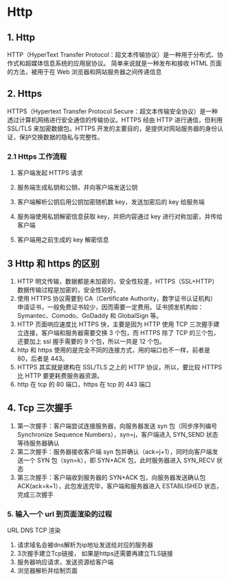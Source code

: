# Http

## 1. Http

HTTP（HyperText Transfer Protocol：超文本传输协议）是一种用于分布式、协作式和超媒体信息系统的应用层协议。 简单来说就是一种发布和接收 HTML 页面的方法，被用于在 Web 浏览器和网站服务器之间传递信息

## 2. Https

HTTPS（Hypertext Transfer Protocol Secure：超文本传输安全协议）是一种透过计算机网络进行安全通信的传输协议。HTTPS 经由 HTTP 进行通信，但利用 SSL/TLS 来加密数据包。HTTPS 开发的主要目的，是提供对网站服务器的身份认证，保护交换数据的隐私与完整性。

### 2.1 Https 工作流程

1. 客户端发起 HTTPS 请求

2. 服务端生成私钥和公钥，并向客户端发送公钥

3. 客户端解析公钥后用公钥加密随机数 key，发送加密后的 key 给服务端

4. 服务端使用私钥解密信息获取 key，并把内容通过 key 进行对称加密，并传给客户端

5. 客户端用之前生成的 key 解密信息

## 3 Http 和 https 的区别

1. HTTP 明文传输，数据都是未加密的，安全性较差，HTTPS（SSL+HTTP） 数据传输过程是加密的，安全性较好。
2. 使用 HTTPS 协议需要到 CA（Certificate Authority，数字证书认证机构） 申请证书，一般免费证书较少，因而需要一定费用。证书颁发机构如：Symantec、Comodo、GoDaddy 和 GlobalSign 等。
3. HTTP 页面响应速度比 HTTPS 快，主要是因为 HTTP 使用 TCP 三次握手建立连接，客户端和服务器需要交换 3 个包，而 HTTPS 除了 TCP 的三个包，还要加上 ssl 握手需要的 9 个包，所以一共是 12 个包。
4. http 和 https 使用的是完全不同的连接方式，用的端口也不一样，前者是 80，后者是 443。
5. HTTPS 其实就是建构在 SSL/TLS 之上的 HTTP 协议，所以，要比较 HTTPS 比 HTTP 要更耗费服务器资源。
6. http 在 tcp 的 80 端口，https 在 tcp 的 443 端口

## 4. Tcp 三次握手

1. 第一次握手：客户端尝试连接服务器，向服务器发送 syn 包（同步序列编号 Synchronize Sequence Numbers），syn=j，客户端进入 SYN_SEND 状态等待服务器确认
2. 第二次握手：服务器接收客户端 syn 包并确认（ack=j+1），同时向客户端发送一个 SYN 包（syn=k），即 SYN+ACK 包，此时服务器进入 SYN_RECV 状态
3. 第三次握手：客户端收到服务器的 SYN+ACK 包，向服务器发送确认包 ACK(ack=k+1），此包发送完毕，客户端和服务器进入 ESTABLISHED 状态，完成三次握手

### 5. 输入一个 url 到页面渲染的过程

URL DNS TCP 渲染
1. 请求域名会被dns解析为ip地址发送给对应的服务器
2. 3次握手建立Tcp链接， 如果是https还需要再建立TLS链接
3. 服务器响应请求，发送资源给客户端
4. 浏览器解析并绘制页面
   